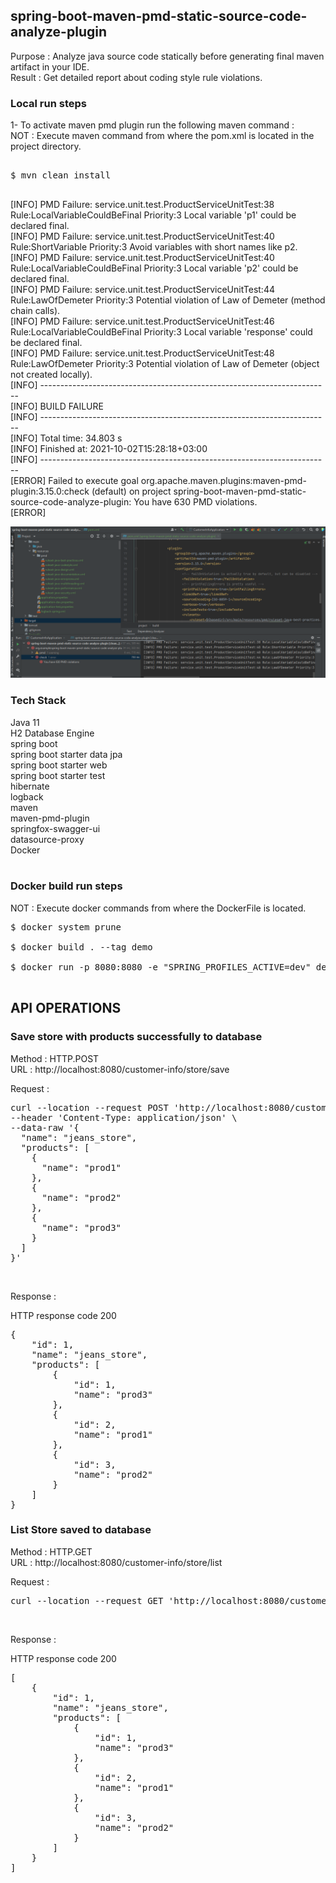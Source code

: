 ## spring-boot-maven-pmd-static-source-code-analyze-plugin

Purpose : Analyze java source code statically before generating final maven artifact in your IDE. <br/>
Result : Get detailed report about coding style rule violations. <br/>


### Local run steps <br/>
1- To activate maven pmd plugin run the following maven command : <br/>
NOT : Execute maven command from where the pom.xml is located in the project directory. <br/>
<pre> 
$ mvn clean install <br/>
</pre>

[INFO] PMD Failure: service.unit.test.ProductServiceUnitTest:38 Rule:LocalVariableCouldBeFinal Priority:3 Local variable 'p1' could be declared final. <br/>
[INFO] PMD Failure: service.unit.test.ProductServiceUnitTest:40 Rule:ShortVariable Priority:3 Avoid variables with short names like p2. <br/>
[INFO] PMD Failure: service.unit.test.ProductServiceUnitTest:40 Rule:LocalVariableCouldBeFinal Priority:3 Local variable 'p2' could be declared final. <br/>
[INFO] PMD Failure: service.unit.test.ProductServiceUnitTest:44 Rule:LawOfDemeter Priority:3 Potential violation of Law of Demeter (method chain calls). <br/>
[INFO] PMD Failure: service.unit.test.ProductServiceUnitTest:46 Rule:LocalVariableCouldBeFinal Priority:3 Local variable 'response' could be declared final. <br/>
[INFO] PMD Failure: service.unit.test.ProductServiceUnitTest:48 Rule:LawOfDemeter Priority:3 Potential violation of Law of Demeter (object not created locally). <br/>
[INFO] ------------------------------------------------------------------------ <br/>
[INFO] BUILD FAILURE <br/>
[INFO] ------------------------------------------------------------------------ <br/>
[INFO] Total time:  34.803 s <br/>
[INFO] Finished at: 2021-10-02T15:28:18+03:00 <br/>
[INFO] ------------------------------------------------------------------------ <br/>
[ERROR] Failed to execute goal org.apache.maven.plugins:maven-pmd-plugin:3.15.0:check (default) on project spring-boot-maven-pmd-static-source-code-analyze-plugin: You have 630 PMD violations. <br/>
[ERROR] <br/>

![Maven PMD Plugin](docs/maven_pmd_plugin.png) <br/>

### Tech Stack
Java 11 <br/>
H2 Database Engine <br/>
spring boot <br/>
spring boot starter data jpa <br/>
spring boot starter web <br/>
spring boot starter test <br/>
hibernate <br/>
logback <br/>
maven <br/>
maven-pmd-plugin <br/>
springfox-swagger-ui <br/>
datasource-proxy <br/>
Docker <br/>
<br/>

### Docker build run steps
NOT : Execute docker commands from where the DockerFile is located. <br/>
<pre>
$ docker system prune <br/>
$ docker build . --tag demo  <br/>
$ docker run -p 8080:8080 -e "SPRING_PROFILES_ACTIVE=dev" demo:latest <br/>
</pre>

## API OPERATIONS
### Save store with products successfully to database

Method : HTTP.POST <br/>
URL : http://localhost:8080/customer-info/store/save <br/>

Request : 
<pre>
curl --location --request POST 'http://localhost:8080/customer-info/store/save' \
--header 'Content-Type: application/json' \
--data-raw '{
  "name": "jeans_store",
  "products": [
    {
      "name": "prod1"
    },
    {
      "name": "prod2"
    },
    {
      "name": "prod3"
    }
  ]
}'
</pre><br/>

Response : 

HTTP response code 200 <br/>
<pre>
{
    "id": 1,
    "name": "jeans_store",
    "products": [
        {
            "id": 1,
            "name": "prod3"
        },
        {
            "id": 2,
            "name": "prod1"
        },
        {
            "id": 3,
            "name": "prod2"
        }
    ]
}
</pre>


### List Store saved to database

Method : HTTP.GET <br/>
URL : http://localhost:8080/customer-info/store/list <br/>

Request : 
<pre>
curl --location --request GET 'http://localhost:8080/customer-info/store/list'
</pre><br/>

Response : 

HTTP response code 200 <br/>
<pre>
[
    {
        "id": 1,
        "name": "jeans_store",
        "products": [
            {
                "id": 1,
                "name": "prod3"
            },
            {
                "id": 2,
                "name": "prod1"
            },
            {
                "id": 3,
                "name": "prod2"
            }
        ]
    }
]
</pre><br/>
